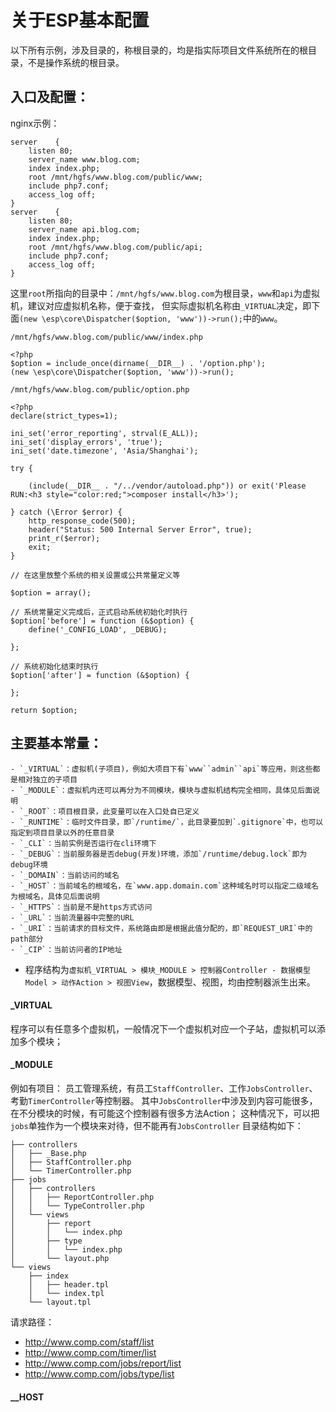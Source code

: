 
# 关于ESP基本配置
以下所有示例，涉及目录的，称根目录的，均是指实际项目文件系统所在的根目录，不是操作系统的根目录。


## 入口及配置：
nginx示例：
```
server    {
    listen 80;
    server_name www.blog.com;
    index index.php;
    root /mnt/hgfs/www.blog.com/public/www;
    include php7.conf;
    access_log off;
}
server    {
    listen 80;
    server_name api.blog.com;
    index index.php;
    root /mnt/hgfs/www.blog.com/public/api;
    include php7.conf;
    access_log off;
}
```
这里`root`所指向的目录中：`/mnt/hgfs/www.blog.com`为根目录，`www`和`api`为虚拟机，建议对应虚拟机名称，便于查找，
但实际虚拟机名称由`_VIRTUAL`决定，即下面`(new \esp\core\Dispatcher($option, 'www'))->run();`中的`www`。

`/mnt/hgfs/www.blog.com/public/www/index.php`
```
<?php
$option = include_once(dirname(__DIR__) . '/option.php');
(new \esp\core\Dispatcher($option, 'www'))->run();
```

`/mnt/hgfs/www.blog.com/public/option.php`
```
<?php
declare(strict_types=1);

ini_set('error_reporting', strval(E_ALL));
ini_set('display_errors', 'true');
ini_set('date.timezone', 'Asia/Shanghai');

try {

    (include(__DIR__ . "/../vendor/autoload.php")) or exit('Please RUN:<h3 style="color:red;">composer install</h3>');

} catch (\Error $error) {
    http_response_code(500);
    header("Status: 500 Internal Server Error", true);
    print_r($error);
    exit;
}

// 在这里放整个系统的相关设置或公共常量定义等

$option = array();

// 系统常量定义完成后，正式启动系统初始化时执行
$option['before'] = function (&$option) {
    define('_CONFIG_LOAD', _DEBUG);
    
};

// 系统初始化结束时执行
$option['after'] = function (&$option) {

};

return $option;
```

## 主要基本常量：
    - `_VIRTUAL`：虚拟机(子项目)，例如大项目下有`www``admin``api`等应用，则这些都是相对独立的子项目
    - `_MODULE`：虚拟机内还可以再分为不同模块，模块与虚拟机结构完全相同，具体见后面说明
    - `_ROOT`：项目根目录，此变量可以在入口处自已定义
    - `_RUNTIME`：临时文件目录，即`/runtime/`，此目录要加到`.gitignore`中，也可以指定到项目目录以外的任意目录
    - `_CLI`：当前实例是否运行在cli环境下
    - `_DEBUG`：当前服务器是否debug(开发)环境，添加`/runtime/debug.lock`即为debug环境
    - `_DOMAIN`：当前访问的域名
    - `_HOST`：当前域名的根域名，在`www.app.domain.com`这种域名时可以指定二级域名为根域名，具体见后面说明
    - `_HTTPS`：当前是不是https方式访问
    - `_URL`：当前流量器中完整的URL
    - `_URI`：当前请求的目标文件，系统路由即是根据此值分配的，即`REQUEST_URI`中的path部分
    - `_CIP`：当前访问者的IP地址
    
- 程序结构为` 虚拟机_VIRTUAL > 模块_MODULE > 控制器Controller - 数据模型Model > 动作Action > 视图View `，数据模型、视图，均由控制器派生出来。

#### _VIRTUAL
程序可以有任意多个虚拟机，一般情况下一个虚拟机对应一个子站，虚拟机可以添加多个模块；

#### _MODULE
例如有项目：
员工管理系统，有员工`StaffController`、工作`JobsController`、考勤`TimerController`等控制器。
其中`JobsController`中涉及到内容可能很多，在不分模块的时候，有可能这个控制器有很多方法Action；
这种情况下，可以把`jobs`单独作为一个模块来对待，但不能再有`JobsController`
目录结构如下：
```
├── controllers
│   ├── _Base.php
│   ├── StaffController.php
│   └── TimerController.php
├── jobs
│   ├── controllers
│   │   ├── ReportController.php
│   │   └── TypeController.php
│   └── views
│       ├── report
│       │   └── index.php
│       ├── type
│       │   └── index.php
│       └── layout.php
└── views
    ├── index
    │   ├── header.tpl
    │   └── index.tpl
    └── layout.tpl
```
请求路径：
- http://www.comp.com/staff/list
- http://www.comp.com/timer/list
- http://www.comp.com/jobs/report/list
- http://www.comp.com/jobs/type/list

#### __HOST